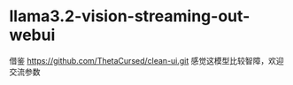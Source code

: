 # llama3.2-vision-streaming-out-webui
借鉴 https://github.com/ThetaCursed/clean-ui.git 感觉这模型比较智障，欢迎交流参数

